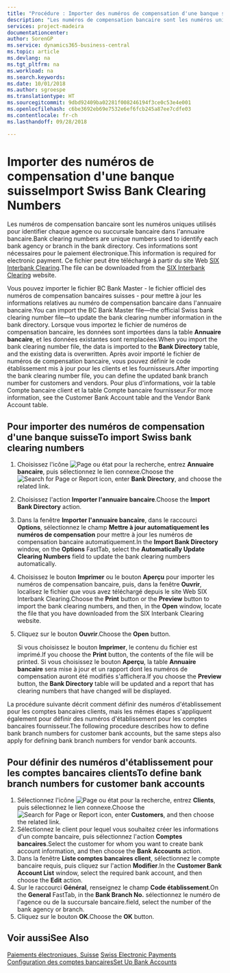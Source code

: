```yaml
---
title: "Procédure : Importer des numéros de compensation d'une banque suisse"
description: "Les numéros de compensation bancaire sont les numéros uniques utilisés pour identifier chaque agence ou succursale bancaire dans l'annuaire bancaire. Ces informations sont nécessaires pour le paiement électronique. Ce fichier peut être téléchargé à partir du site Web [SIX Interbank Clearing](https://go.microsoft.com/fwlink/?LinkId=145121)."
services: project-madeira
documentationcenter: 
author: SorenGP
ms.service: dynamics365-business-central
ms.topic: article
ms.devlang: na
ms.tgt_pltfrm: na
ms.workload: na
ms.search.keywords: 
ms.date: 10/01/2018
ms.author: sgroespe
ms.translationtype: HT
ms.sourcegitcommit: 9dbd92409ba02281f008246194f3ce0c53e4e001
ms.openlocfilehash: c6be3692eb69e7532e6ef6fcb245a87ee7cdfe03
ms.contentlocale: fr-ch
ms.lasthandoff: 09/28/2018

---
```

# <a name="import-swiss-bank-clearing-numbers"></a><span data-ttu-id="ed3f7-105">Importer des numéros de compensation d'une banque suisse</span><span class="sxs-lookup"><span data-stu-id="ed3f7-105">Import Swiss Bank Clearing Numbers</span></span>
<span data-ttu-id="ed3f7-106">Les numéros de compensation bancaire sont les numéros uniques utilisés pour identifier chaque agence ou succursale bancaire dans l'annuaire bancaire.</span><span class="sxs-lookup"><span data-stu-id="ed3f7-106">Bank clearing numbers are unique numbers used to identify each bank agency or branch in the bank directory.</span></span> <span data-ttu-id="ed3f7-107">Ces informations sont nécessaires pour le paiement électronique.</span><span class="sxs-lookup"><span data-stu-id="ed3f7-107">This information is required for electronic payment.</span></span> <span data-ttu-id="ed3f7-108">Ce fichier peut être téléchargé à partir du site Web [SIX Interbank Clearing](https://go.microsoft.com/fwlink/?LinkId=145121).</span><span class="sxs-lookup"><span data-stu-id="ed3f7-108">The file can be downloaded from the [SIX Interbank Clearing](https://go.microsoft.com/fwlink/?LinkId=145121) website.</span></span>  

<span data-ttu-id="ed3f7-109">Vous pouvez importer le fichier BC Bank Master - le fichier officiel des numéros de compensation bancaires suisses - pour mettre à jour les informations relatives au numéro de compensation bancaire dans l'annuaire bancaire.</span><span class="sxs-lookup"><span data-stu-id="ed3f7-109">You can import the BC Bank Master file—the official Swiss bank clearing number file—to update the bank clearing number information in the bank directory.</span></span> <span data-ttu-id="ed3f7-110">Lorsque vous importez le fichier de numéros de compensation bancaire, les données sont importées dans la table **Annuaire bancaire**, et les données existantes sont remplacées.</span><span class="sxs-lookup"><span data-stu-id="ed3f7-110">When you import the bank clearing number file, the data is imported to the **Bank Directory** table, and the existing data is overwritten.</span></span> <span data-ttu-id="ed3f7-111">Après avoir importé le fichier de numéros de compensation bancaire, vous pouvez définir le code établissement mis à jour pour les clients et les fournisseurs.</span><span class="sxs-lookup"><span data-stu-id="ed3f7-111">After importing the bank clearing number file, you can define the updated bank branch number for customers and vendors.</span></span> <span data-ttu-id="ed3f7-112">Pour plus d'informations, voir la table Compte bancaire client et la table Compte bancaire fournisseur.</span><span class="sxs-lookup"><span data-stu-id="ed3f7-112">For more information, see the Customer Bank Account table and the Vendor Bank Account table.</span></span>  

## <a name="to-import-swiss-bank-clearing-numbers"></a><span data-ttu-id="ed3f7-113">Pour importer des numéros de compensation d'une banque suisse</span><span class="sxs-lookup"><span data-stu-id="ed3f7-113">To import Swiss bank clearing numbers</span></span>  

1.  <span data-ttu-id="ed3f7-114">Choisissez l'icône ![Page ou état pour la recherche](../../media/ui-search/search_small.png "icône Page ou état pour la recherche"), entrez **Annuaire bancaire**, puis sélectionnez le lien connexe.</span><span class="sxs-lookup"><span data-stu-id="ed3f7-114">Choose the ![Search for Page or Report](../../media/ui-search/search_small.png "Search for Page or Report icon") icon, enter **Bank Directory**, and choose the related link.</span></span>  
2.  <span data-ttu-id="ed3f7-115">Choisissez l'action **Importer l'annuaire bancaire**.</span><span class="sxs-lookup"><span data-stu-id="ed3f7-115">Choose the **Import Bank Directory** action.</span></span>  
3.  <span data-ttu-id="ed3f7-116">Dans la fenêtre **Importer l'annuaire bancaire**, dans le raccourci **Options**, sélectionnez le champ **Mettre à jour automatiquement les numéros de compensation** pour mettre à jour les numéros de compensation bancaire automatiquement.</span><span class="sxs-lookup"><span data-stu-id="ed3f7-116">In the **Import Bank Directory** window, on the **Options** FastTab, select the **Automatically Update Clearing Numbers** field to update the bank clearing numbers automatically.</span></span>  
4.  <span data-ttu-id="ed3f7-117">Choisissez le bouton **Imprimer** ou le bouton **Aperçu** pour importer les numéros de compensation bancaire, puis, dans la fenêtre **Ouvrir**, localisez le fichier que vous avez téléchargé depuis le site Web SIX Interbank Clearing.</span><span class="sxs-lookup"><span data-stu-id="ed3f7-117">Choose the **Print** button or the **Preview** button to import the bank clearing numbers, and then, in the **Open** window, locate the file that you have downloaded from the SIX Interbank Clearing website.</span></span>
5. <span data-ttu-id="ed3f7-118">Cliquez sur le bouton **Ouvrir**.</span><span class="sxs-lookup"><span data-stu-id="ed3f7-118">Choose the **Open** button.</span></span>  

    <span data-ttu-id="ed3f7-119">Si vous choisissez le bouton **Imprimer**, le contenu du fichier est imprimé.</span><span class="sxs-lookup"><span data-stu-id="ed3f7-119">If you choose the **Print** button, the contents of the file will be printed.</span></span> <span data-ttu-id="ed3f7-120">Si vous choisissez le bouton **Aperçu**, la table **Annuaire bancaire** sera mise à jour et un rapport dont les numéros de compensation auront été modifiés s'affichera.</span><span class="sxs-lookup"><span data-stu-id="ed3f7-120">If you choose the **Preview** button, the **Bank Directory** table will be updated and a report that has clearing numbers that have changed will be displayed.</span></span>  

<span data-ttu-id="ed3f7-121">La procédure suivante décrit comment définir des numéros d'établissement pour les comptes bancaires clients, mais les mêmes étapes s'appliquent également pour définir des numéros d'établissement pour les comptes bancaires fournisseur.</span><span class="sxs-lookup"><span data-stu-id="ed3f7-121">The following procedure describes how to define bank branch numbers for customer bank accounts, but the same steps also apply for defining bank branch numbers for vendor bank accounts.</span></span>  

## <a name="to-define-bank-branch-numbers-for-customer-bank-accounts"></a><span data-ttu-id="ed3f7-122">Pour définir des numéros d'établissement pour les comptes bancaires clients</span><span class="sxs-lookup"><span data-stu-id="ed3f7-122">To define bank branch numbers for customer bank accounts</span></span>  

1.  <span data-ttu-id="ed3f7-123">Sélectionnez l'icône ![Page ou état pour la recherche](../../media/ui-search/search_small.png "icône Page ou état pour la recherche"), entrez **Clients**, puis sélectionnez le lien connexe.</span><span class="sxs-lookup"><span data-stu-id="ed3f7-123">Choose the ![Search for Page or Report](../../media/ui-search/search_small.png "Search for Page or Report icon") icon, enter **Customers**, and then choose the related link.</span></span>  
2.  <span data-ttu-id="ed3f7-124">Sélectionnez le client pour lequel vous souhaitez créer les informations d'un compte bancaire, puis sélectionnez l'action **Comptes bancaires**.</span><span class="sxs-lookup"><span data-stu-id="ed3f7-124">Select the customer for whom you want to create bank account information, and then choose the **Bank Accounts** action.</span></span>  
3.  <span data-ttu-id="ed3f7-125">Dans la fenêtre **Liste comptes bancaires client**, sélectionnez le compte bancaire requis, puis cliquez sur l'action **Modifier**.</span><span class="sxs-lookup"><span data-stu-id="ed3f7-125">In the **Customer Bank Account List** window, select the required bank account, and then choose the **Edit** action.</span></span>  
4.  <span data-ttu-id="ed3f7-126">Sur le raccourci **Général**, renseignez le champ **Code établissement**.</span><span class="sxs-lookup"><span data-stu-id="ed3f7-126">On the **General** FastTab, in the **Bank Branch No.**</span></span> <span data-ttu-id="ed3f7-127">sélectionnez le numéro de l'agence ou de la succursale bancaire.</span><span class="sxs-lookup"><span data-stu-id="ed3f7-127">field, select the number of the bank agency or branch.</span></span>  
5.  <span data-ttu-id="ed3f7-128">Cliquez sur le bouton **OK**.</span><span class="sxs-lookup"><span data-stu-id="ed3f7-128">Choose the **OK** button.</span></span>  

## <a name="see-also"></a><span data-ttu-id="ed3f7-129">Voir aussi</span><span class="sxs-lookup"><span data-stu-id="ed3f7-129">See Also</span></span>  
 <span data-ttu-id="ed3f7-130">[Paiements électroniques, Suisse](swiss-electronic-payments.md) </span><span class="sxs-lookup"><span data-stu-id="ed3f7-130">[Swiss Electronic Payments](swiss-electronic-payments.md) </span></span>  
 [<span data-ttu-id="ed3f7-131">Configuration des comptes bancaires</span><span class="sxs-lookup"><span data-stu-id="ed3f7-131">Set Up Bank Accounts</span></span>](../../bank-how-setup-bank-accounts.md)

